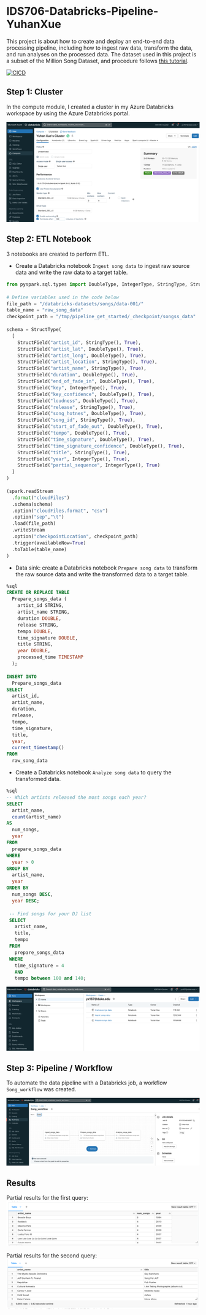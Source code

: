 # IDS706-Databricks-Pipeline-YuhanXue

This project is about how to create and deploy an end-to-end data processing pipeline, including how to ingest raw data, transform the data, and run analyses on the processed data. The dataset used in this project is a subset of the Million Song Dataset, and procedure follows [this tutorial](https://learn.microsoft.com/en-us/azure/databricks/getting-started/data-pipeline-get-started).

[![CICD](https://github.com/nogibjj/IDS706-Databricks-Pipeline-YuhanXue/actions/workflows/cicd.yml/badge.svg)](https://github.com/nogibjj/IDS706-Databricks-Pipeline-XS110/actions/workflows/cicd.yml)


## Step 1: Cluster

In the compute module, I created a cluster in my Azure Databricks workspace by using the Azure Databricks portal.

![Alt text](Results/step-1.png)

## Step 2: ETL Notebook

3 notebooks are created to perform ETL.

- Create a Databricks notebook `Ingest song data` to ingest raw source data and write the raw data to a target table.
``` python
from pyspark.sql.types import DoubleType, IntegerType, StringType, StructType, StructField

# Define variables used in the code below
file_path = "/databricks-datasets/songs/data-001/"
table_name = "raw_song_data"
checkpoint_path = "/tmp/pipeline_get_started/_checkpoint/songss_data"

schema = StructType(
  [
    StructField("artist_id", StringType(), True),
    StructField("artist_lat", DoubleType(), True),
    StructField("artist_long", DoubleType(), True),
    StructField("artist_location", StringType(), True),
    StructField("artist_name", StringType(), True),
    StructField("duration", DoubleType(), True),
    StructField("end_of_fade_in", DoubleType(), True),
    StructField("key", IntegerType(), True),
    StructField("key_confidence", DoubleType(), True),
    StructField("loudness", DoubleType(), True),
    StructField("release", StringType(), True),
    StructField("song_hotnes", DoubleType(), True),
    StructField("song_id", StringType(), True),
    StructField("start_of_fade_out", DoubleType(), True),
    StructField("tempo", DoubleType(), True),
    StructField("time_signature", DoubleType(), True),
    StructField("time_signature_confidence", DoubleType(), True),
    StructField("title", StringType(), True),
    StructField("year", IntegerType(), True),
    StructField("partial_sequence", IntegerType(), True)
  ]
)

(spark.readStream
  .format("cloudFiles")
  .schema(schema)
  .option("cloudFiles.format", "csv")
  .option("sep","\t")
  .load(file_path)
  .writeStream
  .option("checkpointLocation", checkpoint_path)
  .trigger(availableNow=True)
  .toTable(table_name)
)
```
- Data sink: create a Databricks notebook `Prepare song data` to transform the raw source data and write the transformed data to a target table.
```sql
%sql
CREATE OR REPLACE TABLE
  Prepare_songs_data (
    artist_id STRING,
    artist_name STRING,
    duration DOUBLE,
    release STRING,
    tempo DOUBLE,
    time_signature DOUBLE,
    title STRING,
    year DOUBLE,
    processed_time TIMESTAMP
  );

INSERT INTO
  Prepare_songs_data
SELECT
  artist_id,
  artist_name,
  duration,
  release,
  tempo,
  time_signature,
  title,
  year,
  current_timestamp()
FROM
  raw_song_data
```

- Create a Databricks notebook `Analyze song data` to query the transformed data.

```sql
%sql
-- Which artists released the most songs each year?
SELECT
  artist_name,
  count(artist_name)
AS
  num_songs,
  year
FROM
  prepare_songs_data
WHERE
  year > 0
GROUP BY
  artist_name,
  year
ORDER BY
  num_songs DESC,
  year DESC;

 -- Find songs for your DJ list
 SELECT
   artist_name,
   title,
   tempo
 FROM
   prepare_songs_data
 WHERE
   time_signature = 4
   AND
   tempo between 100 and 140;
```


![Alt text](Results/step-2.png)


## Step 3: Pipeline / Workflow


To automate the data pipeline with a Databricks job, a workflow `Song_workflow` was created.

![Alt text](Results/step-3.png)

## Results

Partial results for the first query:
![Alt text](Results/res-1.png)

Partial results for the second query:
![Alt text](Results/res-2.png)
